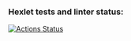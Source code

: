 ### Hexlet tests and linter status:
[![Actions Status](https://github.com/Gelvetik/layout-designer-project-lvl1/workflows/hexlet-check/badge.svg)](https://github.com/Gelvetik/layout-designer-project-lvl1/actions)